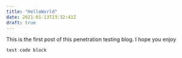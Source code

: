 ```yaml
---
title: "HelloWorld"
date: 2021-01-13T23:32:41Z
draft: true
---
```


This is the first post of this penetration testing blog.  I hope you enjoy

```
test code block
```

